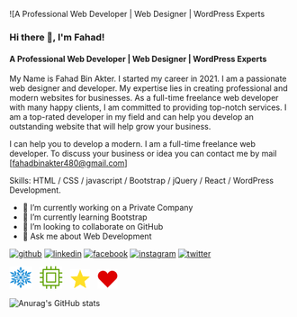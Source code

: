 ![A Professional Web Developer | Web Designer | WordPress Experts

### Hi there 👋, I'm Fahad!
#### A Professional Web Developer | Web Designer | WordPress Experts


My Name is Fahad Bin Akter. I started my career in 2021. I am a passionate web designer and developer. My expertise lies in creating professional and modern websites for businesses. As a full-time freelance web developer with many happy clients, I am committed to providing top-notch services. I am a top-rated developer in my field and can help you develop an outstanding website that will help grow your business.

I can help you to develop a modern. I am a full-time freelance web developer.
To discuss your business or idea you can contact me by mail [fahadbinakter480@gmail.com]

Skills: HTML / CSS / javascript / Bootstrap / jQuery / React / WordPress Development.

- 🔭 I’m currently working on a Private Company 
- 🌱 I’m currently learning Bootstrap 
- 👯 I’m looking to collaborate on GitHub 
- 💬 Ask me about Web Development 


[<img src='https://cdn.jsdelivr.net/npm/simple-icons@3.0.1/icons/github.svg' alt='github' height='40'>](https://github.com/fahadbinakter)  [<img src='https://cdn.jsdelivr.net/npm/simple-icons@3.0.1/icons/linkedin.svg' alt='linkedin' height='40'>](https://www.linkedin.com/in/ahad-bin-akter/)  [<img src='https://cdn.jsdelivr.net/npm/simple-icons@3.0.1/icons/facebook.svg' alt='facebook' height='40'>](https://www.facebook.com/https://www.facebook.com/profile.php?id=100008508608687&mibextid=LQQJ4d)  [<img src='https://cdn.jsdelivr.net/npm/simple-icons@3.0.1/icons/instagram.svg' alt='instagram' height='40'>](https://www.instagram.com/fahad_bin_akter/)  [<img src='https://cdn.jsdelivr.net/npm/simple-icons@3.0.1/icons/twitter.svg' alt='twitter' height='40'>](https://twitter.com/fahad_akter)  

<a href='https://archiveprogram.github.com/'><img src='https://raw.githubusercontent.com/acervenky/animated-github-badges/master/assets/acbadge.gif' width='40' height='40'></a> <a href='https://docs.github.com/en/developers'><img src='https://raw.githubusercontent.com/acervenky/animated-github-badges/master/assets/devbadge.gif' width='40' height='40'></a> <a href='https://stars.github.com/'><img src='https://raw.githubusercontent.com/acervenky/animated-github-badges/master/assets/starbadge.gif' width='35' height='35'></a> <a href='https://docs.github.com/en/github/supporting-the-open-source-community-with-github-sponsors'><img src='https://raw.githubusercontent.com/acervenky/animated-github-badges/master/assets/sponsorbadge.gif' width='35' height='35'></a> 

![Anurag's GitHub stats](https://github-readme-stats.vercel.app/api?username=anuraghazra&show_icons=true&theme=radical)
